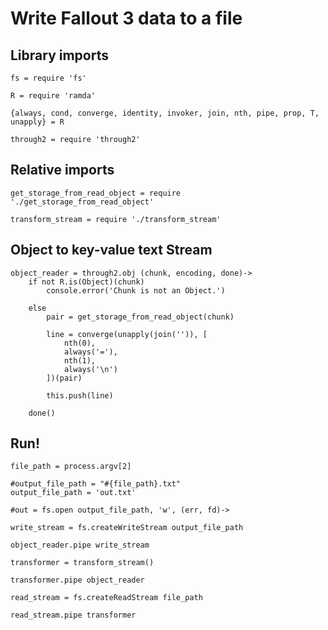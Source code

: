 # Write Fallout 3 data to a file

## Library imports

	fs = require 'fs'

	R = require 'ramda'

	{always, cond, converge, identity, invoker, join, nth, pipe, prop, T, unapply} = R

	through2 = require 'through2'


## Relative imports

	get_storage_from_read_object = require './get_storage_from_read_object'

	transform_stream = require './transform_stream'


## Object to key-value text Stream

	object_reader = through2.obj (chunk, encoding, done)->
		if not R.is(Object)(chunk)
			console.error('Chunk is not an Object.')

		else
			pair = get_storage_from_read_object(chunk)

			line = converge(unapply(join('')), [
				nth(0),
				always('='),
				nth(1),
				always('\n')
			])(pair)

			this.push(line)

		done()


## Run!

	file_path = process.argv[2]

	#output_file_path = "#{file_path}.txt"
	output_file_path = 'out.txt'

	#out = fs.open output_file_path, 'w', (err, fd)->

	write_stream = fs.createWriteStream output_file_path

	object_reader.pipe write_stream

	transformer = transform_stream()

	transformer.pipe object_reader

	read_stream = fs.createReadStream file_path

	read_stream.pipe transformer
